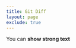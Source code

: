 ```yaml
---
title: Git Diff
layout: page
exclude: true
---
```


You can **show strong text**
<!--stackedit_data:
eyJoaXN0b3J5IjpbMTA2MDY1OTc0Nl19
-->
